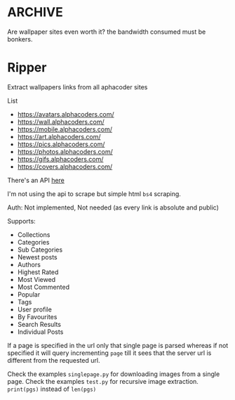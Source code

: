 # ARCHIVE

Are wallpaper sites even worth it? the bandwidth consumed must be bonkers.

# Ripper

Extract wallpapers links from all aphacoder sites

List
- https://avatars.alphacoders.com/
- https://wall.alphacoders.com/
- https://mobile.alphacoders.com/
- https://art.alphacoders.com/
- https://pics.alphacoders.com/
- https://photos.alphacoders.com/
- https://gifs.alphacoders.com/
- https://covers.alphacoders.com/

There's an API [here](https://wall.alphacoders.com/api.php)

I'm not using the api to scrape but simple html `bs4` scraping.

Auth: Not implemented, Not needed (as every link is absolute and public)

Supports:
- Collections
- Categories
- Sub Categories
- Newest posts
- Authors
- Highest Rated
- Most Viewed
- Most Commented
- Popular
- Tags
- User profile
- By Favourites
- Search Results
- Individual Posts

If a page is specified in the url only that single page is parsed whereas if not specified it will query incrementing `page` till it sees that the server url is different from the requested url.

Check the examples `singlepage.py` for downloading images from a single page.
Check the examples `test.py` for recursive image extraction.
`print(pgs)` instead of `len(pgs)`
